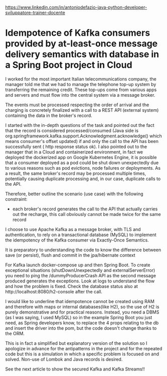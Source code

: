 https://www.linkedin.com/in/antoniodefazio-java-python-developer-sviluppatore-trainer-docente

# Idempotence of Kafka consumers provided by at-least-once message delivery semantics with database in a Spring Boot project in Cloud





I worked for the most important Italian telecommunications company, the manager told me that we had to manage the telephone top-up system by transferring the remaining credit. These top-ups come from various apps and servers and must flow into the central system via a message broker. 

The events must be processed respecting the order of arrival and the charging is concretely finalized with a call to a REST API (external system) containing the data in the broker's record. 

I started with the in-depth questions of the task and pointed out the fact that the record is considered processed/consumed (Java side is org.springframework.kafka.support.Acknowledgment.acknowledge() which means consumer's offset updated) if and only the call to the API has been successfully sent ( http response status ok). I also pointed out to the manager that in a Cloud and containerized environment, in fact we deployed the dockerized app on Google Kubernetes Engine, it is possible that a consumer deployed as a pod could be shut down unexpectedly due to various reasons such as pod evictions, node failures or deployments. As a result, the same broker's record may be processed multiple times, potentially causing duplicate processing and, in our case, duplicate calls to the API.

Therefore, better outline the scenario (use case) with the following constraint:

- each broker's record generates the call to the API that actually carries out the recharge, this call obviously cannot be made twice for the same record

I choose to use Apache Kafka as a message broker, with TLS and authentication, to rely on a transactional database (MySQL) to implement the idempotency of the Kafka consumer via Exactly-Once Semantics.

It is preparatory to understanding the code to know the difference between save (or persist), flush and commit in the jpa/hibernate context

For Kafka launch docker-compose up and then Spring Boot. To create exceptional situations (shutDownUnexpectedly and externalServerError) you need to ping the /dummyProducerCrash API as the second message produced generates the exceptions. Look at logs to understand the flow and how the problem is fixed. Check the database status also at http://localhost:8080/h2-console after the call.

I would like to underline that idempotence cannot be created using RAM and therefore with maps or internal databases(like H2), so the use of H2 is purely demonstrative and for practical reasons. Instead, you need a DBMS (as I was saying, I used MySQL) so in the example Spring Boot you just need, as Spring  developers know, to replace the 4 props relating to the db and insert the driver into the pom, but the code doesn't change thanks to the ORM.

This is in fact a simplified but explanatory version of the solution so I apologize in advance for the antipatterns in the project and for the repeated code but this is a simulation in which a specific problem is focused on and solved. Non-use of Lombok and Java records is desired.

See the next article to show the secured Kafka and Kafka Streams!!
